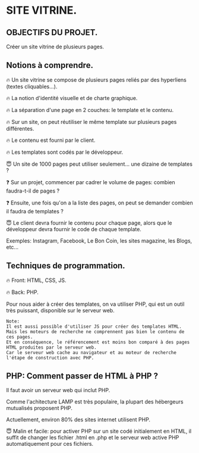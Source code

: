 # SITE VITRINE.

## OBJECTIFS DU PROJET.

Créer un site vitrine de plusieurs pages.

## Notions à comprendre.

🔥 Un site vitrine se compose de plusieurs pages reliés par des hyperliens (textes cliquables...).

🔥 La notion d'identité visuelle et de charte graphique.

🔥 La séparation d'une page en 2 couches: le template et le contenu.

🔥 Sur un site, on peut réutiliser le même template sur plusieurs pages différentes.

🔥 Le contenu est fourni par le client.

🔥 Les templates sont codés par le développeur.

😇 Un site de 1000 pages peut utiliser seulement... une dizaine de templates ?

❓ Sur un projet, commencer par cadrer le volume de pages: combien faudra-t-il de pages ?

❓ Ensuite, une fois qu'on a la liste des pages, on peut se demander combien il faudra de templates ?

😇 Le client devra fournir le contenu pour chaque page, alors que le développeur devra fournir le code de chaque template.

Exemples: Instagram, Facebook, Le Bon Coin, les sites magazine, les Blogs, etc...

## Techniques de programmation.

🔥 Front: HTML, CSS, JS. 

🔥 Back: PHP.

Pour nous aider à créer des templates, on va utiliser PHP, qui est un outil très puissant, disponible sur le serveur web.

    Note: 
    Il est aussi possible d'utiliser JS pour créer des templates HTML. 
    Mais les moteurs de recherche ne comprennent pas bien le contenu de ces pages. 
    Et en conséquence, le référencement est moins bon comparé à des pages HTML produites par le serveur web. 
    Car le serveur web cache au navigateur et au moteur de recherche l'étape de construction avec PHP.


## PHP: Comment passer de HTML à PHP ?

Il faut avoir un serveur web qui inclut PHP. 

Comme l'achitecture LAMP est très populaire, la plupart des hébergeurs mutualisés proposent PHP.

Actuellement, environ 80% des sites internet utilisent PHP.

😇 Malin et facile: pour activer PHP sur un site codé initialement en HTML, il suffit de changer les fichier .html en .php et le serveur web active PHP automatiquement pour ces fichiers.





